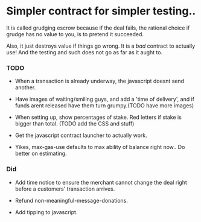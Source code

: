 
# Simpler contract for simpler testing..

It is called grudging escrow because if the deal fails, the rational choice if
grudge has no value to you, is to pretend it succeeded.

Also, it just destroys value if things go wrong. It is a *bad* contract to
actually use! And the testing and such does not go as far as it aught to.

### TODO

* When a transaction is already underway, the javascript doesnt send another.
  
* Have images of waiting/smiling guys, and add a 'time of delivery',
  and if funds arent released have them turn grumpy.(TODO have more images)
  
* When setting up, show percentages of stake.
  Red letters if stake is bigger than total. (TODO add the CSS and stuff)

* Get the javascript contract launcher to actually work.

* Yikes, max-gas-use defaults to max ability of balance right now.. Do better
  on estimating.

### Did
* Add time notice to ensure the merchant cannot change the deal right
  before a customers' transaction arrives.

* Refund non-meaningful-message-donations.

* Add tipping to javascript.

